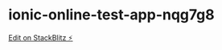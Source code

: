# ionic-online-test-app-nqg7g8

[Edit on StackBlitz ⚡️](https://stackblitz.com/edit/ionic-online-test-app-nqg7g8)